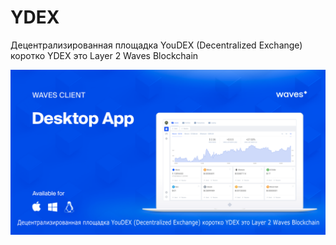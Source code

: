 # YDEX </ydex>
Децентрализированная площадка YouDEX (Decentralized Exchange) коротко YDEX  это Layer 2 Waves Blockchain
<p align="center">
  <img src="https://github.com/raasakh/YDEX/blob/dev/wallet.png">
</p>
